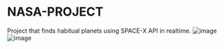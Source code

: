 # NASA-PROJECT
Project that finds habitual planets using SPACE-X API in realtime.
![image](https://user-images.githubusercontent.com/85064080/232471380-0a8c9253-5e5a-426e-ad80-df2bb2c5b373.png)
![image](https://user-images.githubusercontent.com/85064080/232471416-aa6d1782-7347-4ec6-8cfa-45b7a67f5ee6.png)


